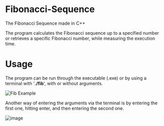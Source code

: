 # Fibonacci-Sequence
The Fibonacci Sequence made in C++

The program calculates the Fibonacci sequence up to a specified number or retrieves a specific Fibonacci number, while measuring the execution time.

# Usage
The program can be run through the executable (.exe) or by using a terminal with '**./fib**', with or without arguments.

![Fib Example](https://github.com/user-attachments/assets/acd4adf2-7a6e-44ca-9324-2f2f98b7166a)

Another way of entering the arguments via the terminal is by entering the first one, hitting enter, and then entering the second one.

![image](https://github.com/user-attachments/assets/5790746c-9e2d-4477-9425-5c9dbb3e980c)
